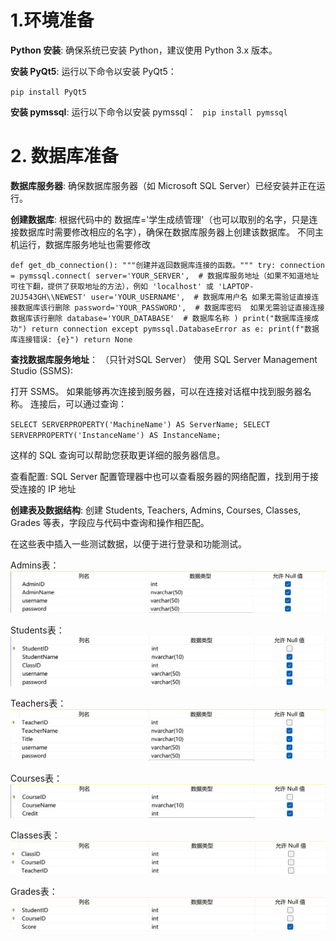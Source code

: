 # **1.环境准备**
**Python 安装**: 确保系统已安装 Python，建议使用 Python 3.x 版本。

**安装 PyQt5**: 运行以下命令以安装 PyQt5：

`pip install PyQt5`

**安装 pymssql**: 运行以下命令以安装 pymssql：
`
pip install pymssql`

# 2. 数据库准备

**数据库服务器**: 
确保数据库服务器（如 Microsoft SQL Server）已经安装并正在运行。

**创建数据库**: 
根据代码中的 数据库='学生成绩管理'（也可以取别的名字，只是连接数据库时需要修改相应的名字），确保在数据库服务器上创建该数据库。
不同主机运行，数据库服务地址也需要修改

`def get_db_connection():
    """创建并返回数据库连接的函数。"""
    try:
        connection = pymssql.connect(
            server='YOUR_SERVER',  # 数据库服务地址（如果不知道地址可往下翻，提供了获取地址的方法），例如 'localhost' 或 'LAPTOP-2UJ543GH\\NEWEST'
            user='YOUR_USERNAME',  # 数据库用户名 如果无需验证直接连接数据库该行删除
            password='YOUR_PASSWORD',  # 数据库密码  如果无需验证直接连接数据库该行删除
            database='YOUR_DATABASE'  # 数据库名称
        )
        print("数据库连接成功")
        return connection
    except pymssql.DatabaseError as e:
        print(f"数据库连接错误: {e}")
        return None`

**查找数据库服务地址**：
（只针对SQL Server）
使用 SQL Server Management Studio (SSMS):

打开 SSMS。
如果能够再次连接到服务器，可以在连接对话框中找到服务器名称。
连接后，可以通过查询：

`SELECT SERVERPROPERTY('MachineName') AS ServerName;
SELECT SERVERPROPERTY('InstanceName') AS InstanceName;`

这样的 SQL 查询可以帮助您获取更详细的服务器信息。

查看配置: SQL Server 配置管理器中也可以查看服务器的网络配置，找到用于接受连接的 IP 地址

**创建表及数据结构**:
创建 Students, Teachers, Admins, Courses, Classes, Grades 等表，字段应与代码中查询和操作相匹配。

在这些表中插入一些测试数据，以便于进行登录和功能测试。

Admins表：
![img.png](img.png)

Students表：
![img_1.png](img_1.png)

Teachers表：
![img_2.png](img_2.png)

Courses表：
![img_3.png](img_3.png)

Classes表：
![img_4.png](img_4.png)

Grades表：
![img_5.png](img_5.png)

